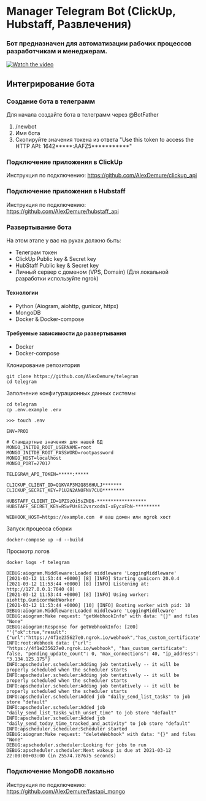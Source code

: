 # Manager Telegram Bot (ClickUp, Hubstaff, Развлечения)

### Бот предназначен для автоматизации рабочих процессов разработчикам и менеджерам.

[![Watch the video](https://telemetr.me/photos/9ba494205fe9a008f9e69ba373f77a3f.jpg)](https://filebin.net/wx73rqrhxrziozup/______________2021-03-12_17_07_54.mp4?t=ao3prpho)

## Интегрирование бота
### Создание бота в телеграмм 
Для начала создайте бота в телеграмм через @BotFather
1) /newbot
2) Имя бота
3) Скопируйте значения токена из ответа "Use this token to access the HTTP API:
1642*****:AAFZ5***********"

### Подключение приложения в ClickUp
Инструкция по подключению: https://github.com/AlexDemure/clickup_api

### Подключение приложения в Hubstaff
Инструкция по подключению: https://github.com/AlexDemure/hubstaff_api

### Развертывание бота
На этом этапе у вас на руках должно быть:
- Телеграм токен
- ClickUp Public key & Secret key
- HubStaff Public key & Secret key
- Личный сервер с доменом (VPS, Domain) (Для локальной разработки используйте ngrok)

#### Технологии 
- Python (Aiogram, aiohttp, gunicor, httpx)
- MongoDB
- Docker & Docker-compose

#### Требуемые зависимости до развертывания
- Docker
- Docker-compose


Клонирование репозитория
```
git clone https://github.com/AlexDemure/telegram
cd telegram
```
Заполнение конфигурационных данных системы
```
cd telegram
cp .env.example .env

>>> touch .env

ENV=PROD

# Стандартные значения для нашей БД
MONGO_INITDB_ROOT_USERNAME=root
MONGO_INITDB_ROOT_PASSWORD=rootpassword
MONGO_HOST=localhost
MONGO_PORT=27017

TELEGRAM_API_TOKEN=*****:*****

CLICKUP_CLIENT_ID=Q1KVAP3M2Q8S6HULJ*******
CLICKUP_SECRET_KEY=P1U2N2AN0FNV7CUO********

HUBSTAFF_CLIENT_ID=1PZ9zOi5sZNE6-******************
HUBSTAFF_SECRET_KEY=RSwPUs8i2vsrxodnI-xEycxFbN-*********

WEBHOOK_HOST=https://example.com  # ваш домен или ngrok хост
```
Запуск процесса сборки
```
docker-compose up -d --build
```
Просмотр логов
```
docker logs -f telegram

DEBUG:aiogram.Middleware:Loaded middleware 'LoggingMiddleware'
[2021-03-12 11:53:44 +0000] [8] [INFO] Starting gunicorn 20.0.4
[2021-03-12 11:53:44 +0000] [8] [INFO] Listening at: http://127.0.0.1:7040 (8)
[2021-03-12 11:53:44 +0000] [8] [INFO] Using worker: aiohttp.GunicornWebWorker
[2021-03-12 11:53:44 +0000] [10] [INFO] Booting worker with pid: 10
DEBUG:aiogram.Middleware:Loaded middleware 'LoggingMiddleware'
DEBUG:aiogram:Make request: "getWebhookInfo" with data: "{}" and files "None"
DEBUG:aiogram:Response for getWebhookInfo: [200] "'{"ok":true,"result":{"url":"https://4f1e235627e0.ngrok.io/webhook","has_custom_certificate":false,"pending_update_count":0,"max_connections":40,"ip_address":"3.134.125.175"}}'"
INFO:root:Webhook data: {"url": "https://4f1e235627e0.ngrok.io/webhook", "has_custom_certificate": false, "pending_update_count": 0, "max_connections": 40, "ip_address": "3.134.125.175"}
INFO:apscheduler.scheduler:Adding job tentatively -- it will be properly scheduled when the scheduler starts
INFO:apscheduler.scheduler:Adding job tentatively -- it will be properly scheduled when the scheduler starts
INFO:apscheduler.scheduler:Adding job tentatively -- it will be properly scheduled when the scheduler starts
INFO:apscheduler.scheduler:Added job "daily_send_list_tasks" to job store "default"
INFO:apscheduler.scheduler:Added job "daily_send_list_tasks_with_unset_time" to job store "default"
INFO:apscheduler.scheduler:Added job "daily_send_today_time_tracked_and_activity" to job store "default"
INFO:apscheduler.scheduler:Scheduler started
DEBUG:aiogram:Make request: "deleteWebhook" with data: "{}" and files "None"
DEBUG:apscheduler.scheduler:Looking for jobs to run
DEBUG:apscheduler.scheduler:Next wakeup is due at 2021-03-12 22:00:00+03:00 (in 25574.787675 seconds)
```
### Подключение MongoDB локально
Инструкция по подключению: https://github.com/AlexDemure/fastapi_mongo
